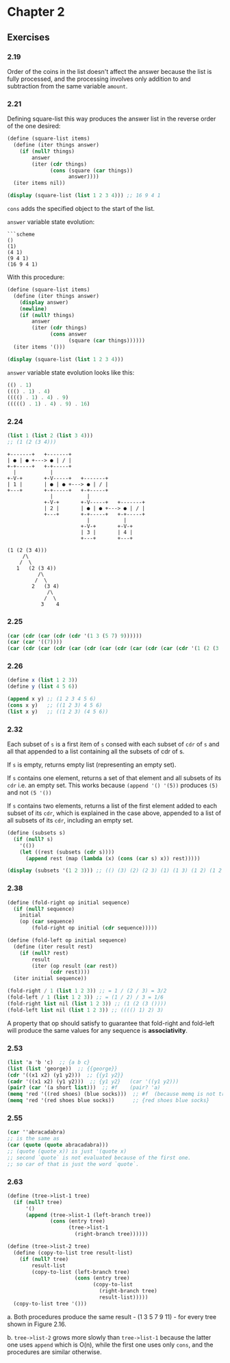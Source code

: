 # Chapter 2

## Exercises

### 2.19

Order of the coins in the list doesn't affect the answer
because the list is fully processed, and the processing involves
only addition to and subtraction from the same variable `amount`.

### 2.21
Defining square-list this way produces the
answer list in the reverse order of the one desired:
```scheme
(define (square-list items)
  (define (iter things answer)
    (if (null? things)
        answer
        (iter (cdr things)
              (cons (square (car things))
                    answer))))
  (iter items nil))

(display (square-list (list 1 2 3 4))) ;; 16 9 4 1
```
`cons` adds the specified object to the start of the list.

`answer` variable state evolution:
```
```scheme
()
(1)
(4 1)
(9 4 1)
(16 9 4 1)
```

With this procedure:
```scheme
(define (square-list items)
  (define (iter things answer)
    (display answer)
    (newline)
    (if (null? things)
        answer
        (iter (cdr things)
              (cons answer
                    (square (car things))))))
  (iter items '()))

(display (square-list (list 1 2 3 4)))
```

`answer` variable state evolution looks like this:
```scheme
(() . 1)
((() . 1) . 4)
(((() . 1) . 4) . 9)
((((() . 1) . 4) . 9) . 16)
```

### 2.24
```scheme
(list 1 (list 2 (list 3 4)))
;; (1 (2 (3 4)))
```
```
+-------+   +-------+
| ● | ● +---> ● | / |
+-+-----+   +-+-----+
  |           |
+-V-+       +-V-----+   +-------+
| 1 |       | ● | ● +---> ● | / |
+---+       +-+-----+   +-+-----+
              |           |
            +-V-+       +-V-----+   +-------+
            | 2 |       | ● | ● +---> ● | / |
            +---+       +-+-----+   +-+-----+
                          |           |
                        +-V-+       +-V-+
                        | 3 |       | 4 |
                        +---+       +---+
```
```
(1 (2 (3 4)))
     /\
    /  \
   1   (2 (3 4))
          /\
         /  \
        2   (3 4)
             /\
            /  \
           3    4
```

### 2.25
```scheme
(car (cdr (car (cdr (cdr '(1 3 (5 7) 9))))))
(car (car '((7))))
(car (cdr (car (cdr (car (cdr (car (cdr (car (cdr (car (cdr '(1 (2 (3 (4 (5 (6 7))))))))))))))))))
```

### 2.26
```scheme
(define x (list 1 2 3))
(define y (list 4 5 6))

(append x y) ;; (1 2 3 4 5 6)
(cons x y)   ;; ((1 2 3) 4 5 6)
(list x y)   ;; ((1 2 3) (4 5 6))
```

### 2.32

Each subset of `s` is a first item of `s` consed with each subset of `cdr` of `s` and all that appended to a list containing
all the subsets of cdr of s.

If `s` is empty, returns empty list (representing an empty set).

If `s` contains one element, returns a set of that element and all subsets of its `cdr` i.e. an empty set.
This works because `(append '() '(5))` produces `(5)` and not `(5 '())`

If `s` contains two elements, returns a list of the first element added to each subset of its `cdr`, which is explained in the case above, appended to a list of all subsets of its `cdr`, including an empty set.
```scheme
(define (subsets s)
  (if (null? s)
    '(())
    (let ((rest (subsets (cdr s))))
      (append rest (map (lambda (x) (cons (car s) x)) rest)))))

(display (subsets '(1 2 3))) ;; (() (3) (2) (2 3) (1) (1 3) (1 2) (1 2 3))
```

### 2.38
```scheme
(define (fold-right op initial sequence)
  (if (null? sequence)
    initial
    (op (car sequence)
        (fold-right op initial (cdr sequence)))))

(define (fold-left op initial sequence)
  (define (iter result rest)
    (if (null? rest)
        result
        (iter (op result (car rest))
              (cdr rest))))
  (iter initial sequence))

(fold-right / 1 (list 1 2 3)) ;; = 1 / (2 / 3) = 3/2
(fold-left / 1 (list 1 2 3)) ;; = (1 / 2) / 3 = 1/6
(fold-right list nil (list 1 2 3)) ;; (1 (2 (3 ())))
(fold-left list nil (list 1 2 3)) ;; (((() 1) 2) 3)
```

A property that op should satisfy to guarantee that
fold-right and fold-left will produce the same values
for any sequence is __associativity__.

### 2.53
```scheme
(list 'a 'b 'c)  ;; {a b c}
(list (list 'george))  ;; {{george}}
(cdr '((x1 x2) (y1 y2)))  ;; {{y1 y2}}
(cadr '((x1 x2) (y1 y2)))  ;; {y1 y2}   (car '((y1 y2)))
(pair? (car '(a short list)))  ;; #f    (pair? 'a)
(memq 'red '((red shoes) (blue socks)))  ;; #f  (because memq is not tree-recursive)
(memq 'red '(red shoes blue socks))      ;; {red shoes blue socks}
```

### 2.55
```scheme
(car ''abracadabra)
;; is the same as
(car (quote (quote abracadabra)))
;; (quote (quote x)) is just '(quote x)
;; second `quote` is not evaluated because of the first one.
;; so car of that is just the word `quote`.
```

### 2.63
```scheme
(define (tree->list-1 tree)
  (if (null? tree)
      '()
      (append (tree->list-1 (left-branch tree))
              (cons (entry tree)
                    (tree->list-1
                      (right-branch tree))))))

(define (tree->list-2 tree)
  (define (copy-to-list tree result-list)
    (if (null? tree)
        result-list
        (copy-to-list (left-branch tree)
                      (cons (entry tree)
                            (copy-to-list
                              (right-branch tree)
                              result-list)))))
  (copy-to-list tree '()))
```

a. Both procedures produce the same result - (1 3 5 7 9 11) - for every tree shown in Figure 2.16.

b. `tree->list-2` grows more slowly than `tree->list-1` because the latter one uses `append` which is O(n), 
while the first one uses only `cons`, and the procedures are similar otherwise.

